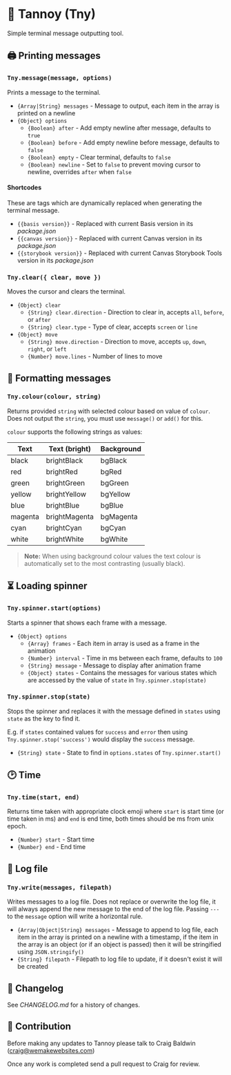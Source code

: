 # 📢 Tannoy (Tny)

Simple terminal message outputting tool.

## 🖨 Printing messages

### `Tny.message(message, options)`

Prints a message to the terminal.

* `{Array|String} messages` - Message to output, each item in the array is printed on a newline
* `{Object} options`
  * `{Boolean} after` - Add empty newline after message, defaults to `true`
  * `{Boolean} before` - Add empty newline before message, defaults to `false`
  * `{Boolean} empty` - Clear terminal, defaults to `false`
  * `{Boolean} newline` - Set to `false` to prevent moving cursor to newline, overrides `after` when `false`

#### Shortcodes

These are tags which are dynamically replaced when generating the terminal message.

* `{{basis version}}` - Replaced with current Basis version in its _package.json_
* `{{canvas version}}` - Replaced with current Canvas version in its _package.json_
* `{{storybook version}}` - Replaced with current Canvas Storybook Tools version in its _package.json_

### `Tny.clear({ clear, move })`

Moves the cursor and clears the terminal.

* `{Object} clear`
  * `{String} clear.direction` - Direction to clear in, accepts `all`, `before`, or `after`
  * `{String} clear.type` - Type of clear, accepts `screen` or `line`
* `{Object} move`
  * `{String} move.direction` - Direction to move, accepts `up`, `down`, `right`, or `left`
  * `{Number} move.lines` - Number of lines to move

## 🎨 Formatting messages

### `Tny.colour(colour, string)`

Returns provided `string` with selected colour based on value of `colour`. Does not output the `string`, you must use `message()` or `add()` for this.

`colour` supports the following strings as values:

| Text | Text (bright) | Background |
| --- | --- | --- |
| black | brightBlack | bgBlack |
| red | brightRed | bgRed |
| green | brightGreen | bgGreen |
| yellow | brightYellow | bgYellow |
| blue | brightBlue | bgBlue |
| magenta | brightMagenta | bgMagenta |
| cyan | brightCyan | bgCyan |
| white | brightWhite | bgWhite |

> **Note:** When using background colour values the text colour is automatically set to the most contrasting (usually black).

## ⏳ Loading spinner

### `Tny.spinner.start(options)`

Starts a spinner that shows each frame with a message.

* `{Object} options`
  * `{Array} frames` - Each item in array is used as a frame in the animation
  * `{Number} interval` - Time in ms between each frame, defaults to `100`
  * `{String} message` - Message to display after animation frame
  * `{Object} states` - Contains the messages for various states which are accessed by the value of `state` in `Tny.spinner.stop(state)`

### `Tny.spinner.stop(state)`

Stops the spinner and replaces it with the message defined in `states` using `state` as the key to find it.

E.g. if `states` contained values for `success` and `error` then using `Tny.spinner.stop('success')` would display the `success` message.

* `{String} state` - State to find in `options.states` of `Tny.spinner.start()`

## 🕑 Time

### `Tny.time(start, end)`

Returns time taken with appropriate clock emoji where `start` is start time (or time taken in ms) and `end` is end time, both times should be ms from unix epoch.

* `{Number} start` - Start time
* `{Number} end` - End time

## 📜 Log file

### `Tny.write(messages, filepath)`

Writes messages to a log file. Does not replace or overwrite the log file, it will always append the new message to the end of the log file. Passing `---` to the `message` option will write a horizontal rule.

* `{Array|Object|String} messages` - Message to append to log file, each item in the array is printed on a newline with a timestamp, if the item in the array is an object (or if an object is passed) then it will be stringified using `JSON.stringify()`
* `{String} filepath` - Filepath to log file to update, if it doesn't exist it will be created

## 📅 Changelog

See *CHANGELOG.md* for a history of changes.

## 🤝 Contribution

Before making any updates to Tannoy please talk to Craig Baldwin (craig@wemakewebsites.com)

Once any work is completed send a pull request to Craig for review.

